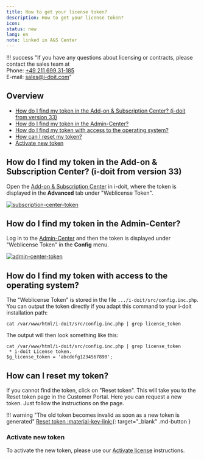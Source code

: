 ```yaml
---
title: How to get your license token?
description: How to get your license token?
icon:
status: new
lang: en
note: linked in A&S Center
---
```


!!! success "If you have any questions about licensing or contracts, please contact the sales team at <br>Phone: [+49 211 699 31-185](tel:+4921169931185) <br>E-mail: [sales@i-doit.com](mailto:sales@i-doit.com)"

## Overview

*   [How do I find my token in the Add-on & Subscription Center? (i-doit from version 33)](#how-do-i-find-my-token-in-the-add-on--subscription-center-i-doit-from-version-33)
*   [How do I find my token in the Admin-Center?](#how-do-i-find-my-token-in-the-admin-center)
*   [How do I find my token with access to the operating system?](#how-do-i-find-my-token-with-access-to-the-operating-system)
*   [How can I reset my token?](#how-can-i-reset-my-token)
*   [Activate new token](#activate-new-token)

## How do I find my token in the Add-on & Subscription Center? (i-doit from version 33)

Open the [Add-on & Subscription Center](add-on-and-subscription-center.md) in i-doit, where the token is displayed in the **Advanced** tab under "Weblicense Token".

[![subscription-center-token](../assets/images/en/system-administration/reset-token/addon-subscription-center.png)](../assets/images/en/system-administration/reset-token/addon-subscription-center.png)

## How do I find my token in the Admin-Center?

Log in to the [Admin-Center](admin-center.md) and then the token is displayed under "Weblicense Token" in the **Config** menu.

[![admin-center-token](../assets/images/en/system-administration/reset-token//admin-center.png)](../assets/images/en/system-administration/reset-token//admin-center.png)

## How do I find my token with access to the operating system?

The "Weblicense Token" is stored in the file `.../i-doit/src/config.inc.php`. You can output the token directly if you adapt this command to your i-doit installation path:

```shell
cat /var/www/html/i-doit/src/config.inc.php | grep license_token
```

The output will then look something like this:

```shell
cat /var/www/html/i-doit/src/config.inc.php | grep license_token
 * i-doit License token.
$g_license_token = 'abcdefg1234567890';
```

## How can I reset my token?

If you cannot find the token, click on "Reset token". This will take you to the Reset token page in the Customer Portal. Here you can request a new token. Just follow the instructions on the page.

!!! warning "The old token becomes invalid as soon as a new token is generated"
    [Reset token :material-key-link:](https://center.i-doit.com/portal/reset-token){: target="_blank" .md-button }

### Activate new token

To activate the new token, please use our [Activate license](../maintenance-and-operation/activate-license.md) instructions.
